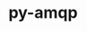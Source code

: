 ---
title: "py-amqp"
layout: cache
categories: [package, develop]
meta: {"compilers": ["gcc@=7.5.0"], "num_specs": 8, "num_specs_by_stack": {"radiuss": 8, "root": 8}, "oss": ["ubuntu18.04"], "platforms": ["linux"], "stacks": ["radiuss", "root"], "targets": ["x86_64_v3"], "versions": ["5.1.1"]}
spec_details: [{"compiler": "gcc@=7.5.0", "hash": "avk5mecqvmhzjzcli4qvbkwmvz34lg2c", "os": "ubuntu18.04", "platform": "linux", "size": "-", "stacks": ["radiuss", "root"], "target": "x86_64_v3", "variants": ["build_system=python_pip"], "versions": ["5.1.1"]}, {"compiler": "gcc@=7.5.0", "hash": "elw6zln3r2tgogegjll2uqstsxxothct", "os": "ubuntu18.04", "platform": "linux", "size": "-", "stacks": ["radiuss", "root"], "target": "x86_64_v3", "variants": ["build_system=python_pip"], "versions": ["5.1.1"]}, {"compiler": "gcc@=7.5.0", "hash": "hwga6siqan4mx6nnfea7w53w7xsh4fn4", "os": "ubuntu18.04", "platform": "linux", "size": "-", "stacks": ["radiuss", "root"], "target": "x86_64_v3", "variants": ["build_system=python_pip"], "versions": ["5.1.1"]}, {"compiler": "gcc@=7.5.0", "hash": "liwi4hge7asl3ou2jxnrm6fb6r3p55dz", "os": "ubuntu18.04", "platform": "linux", "size": "-", "stacks": ["radiuss", "root"], "target": "x86_64_v3", "variants": ["build_system=python_pip"], "versions": ["5.1.1"]}, {"compiler": "gcc@=7.5.0", "hash": "q7r2a5knjrbnbmgr4v7fekzs3k4tflau", "os": "ubuntu18.04", "platform": "linux", "size": "-", "stacks": ["radiuss", "root"], "target": "x86_64_v3", "variants": ["build_system=python_pip"], "versions": ["5.1.1"]}, {"compiler": "gcc@=7.5.0", "hash": "qb66olo245bohtznuuip5pabz7bat6qk", "os": "ubuntu18.04", "platform": "linux", "size": "-", "stacks": ["radiuss", "root"], "target": "x86_64_v3", "variants": ["build_system=python_pip"], "versions": ["5.1.1"]}, {"compiler": "gcc@=7.5.0", "hash": "unypsuqio27lkjh3wcwpyqlq6haeg2ha", "os": "ubuntu18.04", "platform": "linux", "size": "-", "stacks": ["radiuss", "root"], "target": "x86_64_v3", "variants": ["build_system=python_pip"], "versions": ["5.1.1"]}, {"compiler": "gcc@=7.5.0", "hash": "uvyi7subi5gq4e643cwnhqjagsw6i4g7", "os": "ubuntu18.04", "platform": "linux", "size": "-", "stacks": ["radiuss", "root"], "target": "x86_64_v3", "variants": ["build_system=python_pip"], "versions": ["5.1.1"]}]
---